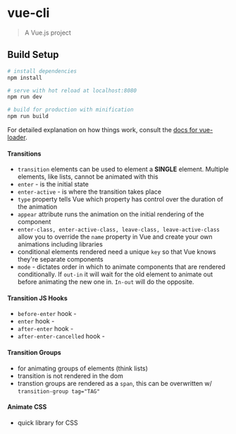 # vue-cli

> A Vue.js project

## Build Setup

``` bash
# install dependencies
npm install

# serve with hot reload at localhost:8080
npm run dev

# build for production with minification
npm run build
```

For detailed explanation on how things work, consult the [docs for vue-loader](http://vuejs.github.io/vue-loader).

#### Transitions

* `transition` elements can be used to element a **SINGLE** element. Multiple elements, like lists, cannot be animated 
with this
* `enter` - is the initial state
* `enter-active` - is where the transition takes place
* `type` property tells Vue which property has control over the duration of the animation
* `appear` attribute runs the animation on the initial rendering of the component
* `enter-class, enter-active-class, leave-class, leave-active-class` allow you to override the `name` property in Vue and
create your own animations including libraries
* conditional elements rendered need a unique `key` so that Vue knows they're separate components
* `mode` - dictates order in which to animate components that are rendered conditionally. If `out-in` it will wait for the 
old element to animate out before animating the new one in. `In-out` will do the opposite.

#### Transition JS Hooks
* `before-enter` hook - 
* `enter` hook - 
* `after-enter` hook -
* `after-enter-cancelled` hook -  

#### Transition Groups
* for animating groups of elements (think lists)
* transition is not rendered in the dom
* transtion groups are rendered as a `span`, this can be overwritten w/ `transition-group tag="TAG"`
#### Animate CSS
* quick library for CSS
